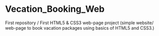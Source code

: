 # Vecation_Booking_Web
First repository / First HTML5 &amp; CSS3 web-page project (simple website/ web-page to book vacation packages  using basics of HTML5 and CSS3.)
